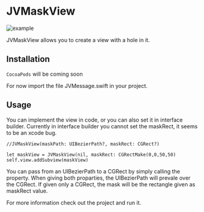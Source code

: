 # JVMaskView

![example](http://www.saliom.be/githubImg/JVMaskView.gif)

JVMaskView allows you to create a view with a hole in it.


## Installation

`CocoaPods` will be coming soon

For now import the file JVMessage.swift in your project.

## Usage

You can implement the view in code, or you can also set it in interface builder. Currently in interface builder you cannot set the maskRect, it seems to be an xcode bug.

```
//JVMaskView(maskPath: UIBezierPath?, maskRect: CGRect?)

let maskView = JVMaskView(nil, maskRect: CGRectMake(0,0,50,50)
self.view.addSubview(maskView)
```

You can pass from an UIBezierPath to a CGRect by simply calling the property. When giving both proparties, the UIBezierPath will prevale over the CGRect. If given only a CGRect, the mask will be the rectangle given as maskRect value.

For more information check out the project and run it.
